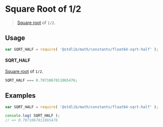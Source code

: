# Square Root of 1/2

> [Square root][sqrt] of `1/2`.

<section class="usage">

## Usage

``` javascript
var SQRT_HALF = require( '@stdlib/math/constants/float64-sqrt-half' );
```

#### SQRT_HALF

[Square root][sqrt] of `1/2`.

``` javascript
SQRT_HALF === 0.7071067811865476;
```

</section>

<!-- /.usage -->


<section class="examples">

## Examples

<!-- TODO: better example -->

``` javascript
var SQRT_HALF = require( '@stdlib/math/constants/float64-sqrt-half' );

console.log( SQRT_HALF );
// => 0.7071067811865476
```

</section>

<!-- /.examples -->


<section class="links">

<!-- FIXME -->

[sqrt]: https://github.com/math-io/sqrt

</section>

<!-- /.links -->
